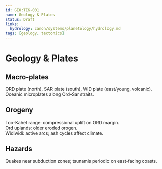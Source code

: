 ```yaml
---
id: GEO:TEK-001
name: Geology & Plates
status: Draft
links:
  hydrology: canon/systems/planetology/hydrology.md
tags: [geology, tectonics]
---
```


# Geology & Plates

## Macro-plates
ORD plate (north), SAR plate (south), WID plate (east/young, volcanic).  
Oceanic microplates along Ord–Sar straits.

## Orogeny
Too-Kahet range: compressional uplift on ORD margin.  
Ord uplands: older eroded orogen.  
Widiwidi: active arcs; ash cycles affect climate.

## Hazards
Quakes near subduction zones; tsunamis periodic on east-facing coasts.
